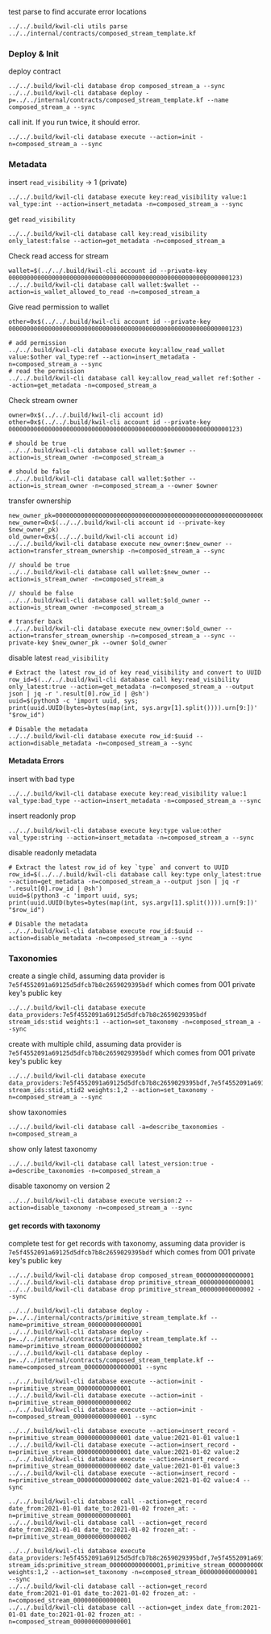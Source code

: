 test parse to find accurate error locations
```shell
../../.build/kwil-cli utils parse ../../internal/contracts/composed_stream_template.kf
```

### Deploy & Init

deploy contract
```shell
../../.build/kwil-cli database drop composed_stream_a --sync
../../.build/kwil-cli database deploy -p=../../internal/contracts/composed_stream_template.kf --name composed_stream_a --sync
```

call init. If you run twice, it should error.
```shell
../../.build/kwil-cli database execute --action=init -n=composed_stream_a --sync 
```

### Metadata

insert `read_visibility` -> 1 (private)
```shell
../../.build/kwil-cli database execute key:read_visibility value:1 val_type:int --action=insert_metadata -n=composed_stream_a --sync 
```

get `read_visibility`
```shell
../../.build/kwil-cli database call key:read_visibility only_latest:false --action=get_metadata -n=composed_stream_a
```

Check read access for stream
```shell
wallet=$(../../.build/kwil-cli account id --private-key 0000000000000000000000000000000000000000000000000000000000000123)
../../.build/kwil-cli database call wallet:$wallet --action=is_wallet_allowed_to_read -n=composed_stream_a
```

Give read permission to wallet
```shell
other=0x$(../../.build/kwil-cli account id --private-key 0000000000000000000000000000000000000000000000000000000000000123)

# add permission
../../.build/kwil-cli database execute key:allow_read_wallet value:$other val_type:ref --action=insert_metadata -n=composed_stream_a --sync
# read the permission
../../.build/kwil-cli database call key:allow_read_wallet ref:$other --action=get_metadata -n=composed_stream_a

```

Check stream owner
```shell
owner=0x$(../../.build/kwil-cli account id)
other=0x$(../../.build/kwil-cli account id --private-key 0000000000000000000000000000000000000000000000000000000000000123)

# should be true
../../.build/kwil-cli database call wallet:$owner --action=is_stream_owner -n=composed_stream_a

# should be false
../../.build/kwil-cli database call wallet:$other --action=is_stream_owner -n=composed_stream_a --owner $owner
```

transfer ownership
```shell
new_owner_pk=0000000000000000000000000000000000000000000000000000000000000456
new_owner=0x$(../../.build/kwil-cli account id --private-key $new_owner_pk)
old_owner=0x$(../../.build/kwil-cli account id)
../../.build/kwil-cli database execute new_owner:$new_owner --action=transfer_stream_ownership -n=composed_stream_a --sync

// should be true
../../.build/kwil-cli database call wallet:$new_owner --action=is_stream_owner -n=composed_stream_a

// should be false
../../.build/kwil-cli database call wallet:$old_owner --action=is_stream_owner -n=composed_stream_a

# transfer back
../../.build/kwil-cli database execute new_owner:$old_owner --action=transfer_stream_ownership -n=composed_stream_a --sync --private-key $new_owner_pk --owner $old_owner
```

disable latest `read_visibility`
```shell
# Extract the latest row_id of key read_visibility and convert to UUID
row_id=$(../../.build/kwil-cli database call key:read_visibility only_latest:true --action=get_metadata -n=composed_stream_a --output json | jq -r '.result[0].row_id | @sh')
uuid=$(python3 -c 'import uuid, sys; print(uuid.UUID(bytes=bytes(map(int, sys.argv[1].split()))).urn[9:])' "$row_id")

# Disable the metadata
../../.build/kwil-cli database execute row_id:$uuid --action=disable_metadata -n=composed_stream_a --sync
```

#### Metadata Errors

insert with bad type
```shell
../../.build/kwil-cli database execute key:read_visibility value:1 val_type:bad_type --action=insert_metadata -n=composed_stream_a --sync 
```

insert readonly prop
```shell
../../.build/kwil-cli database execute key:type value:other val_type:string --action=insert_metadata -n=composed_stream_a --sync 
```

disable readonly metadata
```shell
# Extract the latest row_id of key `type` and convert to UUID
row_id=$(../../.build/kwil-cli database call key:type only_latest:true --action=get_metadata -n=composed_stream_a --output json | jq -r '.result[0].row_id | @sh')
uuid=$(python3 -c 'import uuid, sys; print(uuid.UUID(bytes=bytes(map(int, sys.argv[1].split()))).urn[9:])' "$row_id")

# Disable the metadata
../../.build/kwil-cli database execute row_id:$uuid --action=disable_metadata -n=composed_stream_a --sync
```

### Taxonomies

create a single child, assuming data provider is `7e5f4552091a69125d5dfcb7b8c2659029395bdf` which comes from 001 private key's public key
```shell
../../.build/kwil-cli database execute data_providers:7e5f4552091a69125d5dfcb7b8c2659029395bdf stream_ids:stid weights:1 --action=set_taxonomy -n=composed_stream_a --sync
```

create with multiple child, assuming data provider is `7e5f4552091a69125d5dfcb7b8c2659029395bdf` which comes from 001 private key's public key
```shell
../../.build/kwil-cli database execute data_providers:7e5f4552091a69125d5dfcb7b8c2659029395bdf,7e5f4552091a69125d5dfcb7b8c2659029395bdf stream_ids:stid,stid2 weights:1,2 --action=set_taxonomy -n=composed_stream_a --sync
```

show taxonomies
```shell
../../.build/kwil-cli database call -a=describe_taxonomies -n=composed_stream_a
```

show only latest taxonomy
```shell
../../.build/kwil-cli database call latest_version:true -a=describe_taxonomies -n=composed_stream_a
```

disable taxonomy on version 2
```shell
../../.build/kwil-cli database execute version:2 --action=disable_taxonomy -n=composed_stream_a --sync
```

#### get records with taxonomy

complete test for get records with taxonomy, assuming data provider is `7e5f4552091a69125d5dfcb7b8c2659029395bdf` which comes from 001 private key's public key
```shell
../../.build/kwil-cli database drop composed_stream_0000000000000001
../../.build/kwil-cli database drop primitive_stream_000000000000001
../../.build/kwil-cli database drop primitive_stream_000000000000002 --sync

../../.build/kwil-cli database deploy -p=../../internal/contracts/primitive_stream_template.kf --name=primitive_stream_000000000000001
../../.build/kwil-cli database deploy -p=../../internal/contracts/primitive_stream_template.kf --name=primitive_stream_000000000000002
../../.build/kwil-cli database deploy -p=../../internal/contracts/composed_stream_template.kf --name=composed_stream_0000000000000001 --sync

../../.build/kwil-cli database execute --action=init -n=primitive_stream_000000000000001
../../.build/kwil-cli database execute --action=init -n=primitive_stream_000000000000002
../../.build/kwil-cli database execute --action=init -n=composed_stream_0000000000000001 --sync

../../.build/kwil-cli database execute --action=insert_record -n=primitive_stream_000000000000001 date_value:2021-01-01 value:1
../../.build/kwil-cli database execute --action=insert_record -n=primitive_stream_000000000000001 date_value:2021-01-02 value:2 
../../.build/kwil-cli database execute --action=insert_record -n=primitive_stream_000000000000002 date_value:2021-01-01 value:3 
../../.build/kwil-cli database execute --action=insert_record -n=primitive_stream_000000000000002 date_value:2021-01-02 value:4 --sync

../../.build/kwil-cli database call --action=get_record date_from:2021-01-01 date_to:2021-01-02 frozen_at: -n=primitive_stream_000000000000001
../../.build/kwil-cli database call --action=get_record date_from:2021-01-01 date_to:2021-01-02 frozen_at: -n=primitive_stream_000000000000002

../../.build/kwil-cli database execute data_providers:7e5f4552091a69125d5dfcb7b8c2659029395bdf,7e5f4552091a69125d5dfcb7b8c2659029395bdf stream_ids:primitive_stream_000000000000001,primitive_stream_000000000000002 weights:1,2 --action=set_taxonomy -n=composed_stream_0000000000000001 --sync
../../.build/kwil-cli database call --action=get_record date_from:2021-01-01 date_to:2021-01-02 frozen_at: -n=composed_stream_0000000000000001
../../.build/kwil-cli database call --action=get_index date_from:2021-01-01 date_to:2021-01-02 frozen_at: -n=composed_stream_0000000000000001
```